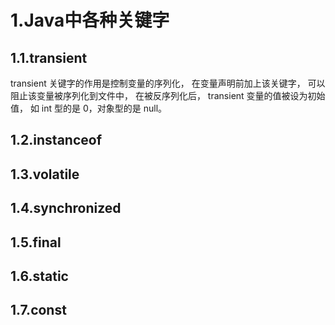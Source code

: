 # 1.Java中各种关键字

## 1.1.transient

transient 关键字的作⽤是控制变量的序列化， 在变量声明前加上该关键字， 可以阻⽌该变量被序列化到⽂件中， 在被反序列化后， transient 变量的值被设为初始值， 如 int 型的是 0，对象型的是 null。

## 1.2.instanceof

## 1.3.volatile

## 1.4.synchronized

## 1.5.final

## 1.6.static

## 1.7.const



